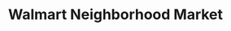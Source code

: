 ---
title: "Walmart Neighborhood Market"
url: /ocala/walmart-neighborhood-market/
shop: Supermarkt
---